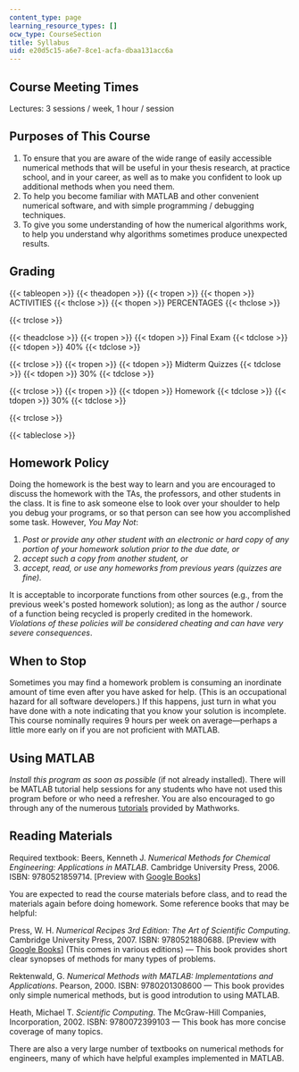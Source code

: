 ```yaml
---
content_type: page
learning_resource_types: []
ocw_type: CourseSection
title: Syllabus
uid: e20d5c15-a6e7-8ce1-acfa-dbaa131acc6a
---
```


Course Meeting Times
--------------------

Lectures: 3 sessions / week, 1 hour / session

Purposes of This Course
-----------------------

1.  To ensure that you are aware of the wide range of easily accessible numerical methods that will be useful in your thesis research, at practice school, and in your career, as well as to make you confident to look up additional methods when you need them.
2.  To help you become familiar with MATLAB and other convenient numerical software, and with simple programming / debugging techniques.
3.  To give you some understanding of how the numerical algorithms work, to help you understand why algorithms sometimes produce unexpected results.

Grading
-------

{{< tableopen >}}
{{< theadopen >}}
{{< tropen >}}
{{< thopen >}}
ACTIVITIES
{{< thclose >}}
{{< thopen >}}
PERCENTAGES
{{< thclose >}}

{{< trclose >}}

{{< theadclose >}}
{{< tropen >}}
{{< tdopen >}}
Final Exam
{{< tdclose >}}
{{< tdopen >}}
40%
{{< tdclose >}}

{{< trclose >}}
{{< tropen >}}
{{< tdopen >}}
Midterm Quizzes
{{< tdclose >}}
{{< tdopen >}}
30%
{{< tdclose >}}

{{< trclose >}}
{{< tropen >}}
{{< tdopen >}}
Homework
{{< tdclose >}}
{{< tdopen >}}
30%
{{< tdclose >}}

{{< trclose >}}

{{< tableclose >}}

Homework Policy
---------------

Doing the homework is the best way to learn and you are encouraged to discuss the homework with the TAs, the professors, and other students in the class. It is fine to ask someone else to look over your shoulder to help you debug your programs, or so that person can see how you accomplished some task. However, _You May Not_:

1.  _Post or provide any other student with an electronic or hard copy of any portion of your homework solution prior to the due date, or_
2.  _accept such a copy from another student, or_
3.  _accept, read, or use any homeworks from previous years (quizzes are fine)._

It is acceptable to incorporate functions from other sources (e.g., from the previous week's posted homework solution); as long as the author / source of a function being recycled is properly credited in the homework. _Violations of these policies will be considered cheating and can have very severe consequences_.

When to Stop
------------

Sometimes you may find a homework problem is consuming an inordinate amount of time even after you have asked for help. (This is an occupational hazard for all software developers.) If this happens, just turn in what you have done with a note indicating that you know your solution is incomplete. This course nominally requires 9 hours per week on average—perhaps a little more early on if you are not proficient with MATLAB.

Using MATLAB
------------

_Install this program as soon as possible_ (if not already installed). There will be MATLAB tutorial help sessions for any students who have not used this program before or who need a refresher. You are also encouraged to go through any of the numerous [tutorials](http://www.mathworks.com/academia/student_center/tutorials/?s_tid=acmain_st-pop-tut_gw_bod) provided by Mathworks.

Reading Materials
-----------------

Required textbook: Beers, Kenneth J. _Numerical Methods for Chemical Engineering: Applications in MATLAB_. Cambridge University Press, 2006. ISBN: 9780521859714. \[Preview with [Google Books](http://books.google.com/books?id=_dycW5UTVc0C&pg=PAfrontcover)\]

You are expected to read the course materials before class, and to read the materials again before doing homework. Some reference books that may be helpful:

Press, W. H. _Numerical Recipes 3rd Edition: The Art of Scientific Computing_. Cambridge University Press, 2007. ISBN: 9780521880688. \[Preview with [Google Books](http://books.google.com/books?id=1aAOdzK3FegC&pg=PAfrontcover)\] (This comes in various editions) — This book provides short clear synopses of methods for many types of problems.

Rektenwald, G. _Numerical Methods with MATLAB: Implementations and Applications_. Pearson, 2000. ISBN: 9780201308600 — This book provides only simple numerical methods, but is good introdution to using MATLAB.

Heath, Michael T. _Scientific Computing_. The McGraw-Hill Companies, Incorporation, 2002. ISBN: 9780072399103 — This book has more concise coverage of many topics.

There are also a very large number of textbooks on numerical methods for engineers, many of which have helpful examples implemented in MATLAB.